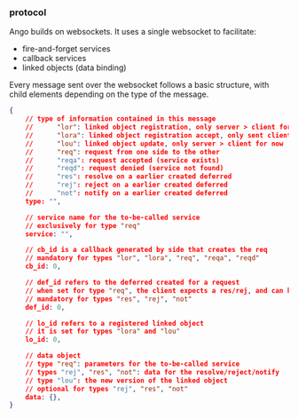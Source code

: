 ### protocol

Ango builds on websockets. It uses a single websocket to facilitate:
 - fire-and-forget services
 - callback services
 - linked objects (data binding)

Every message sent over the websocket follows a basic structure, with child elements depending on the type of the message.

```json
{
	// type of information contained in this message
	//		"lor": linked object registration, only server > client for now
	//		"lora": linked object registration accept, only sent client > server for now
	//		"lou": linked object update, only server > client for now
	//		"req": request from one side to the other
	//		"reqa": request accepted (service exists)
	//		"reqd": request denied (service not found)
	//		"res": resolve on a earlier created deferred
	//		"rej": reject on a earlier created deferred
	//		"not": notify on a earlier created deferred
	type: "",

	// service name for the to-be-called service
	// exclusively for type "req"
	service: "",

	// cb_id is a callback generated by side that creates the req
	// mandatory for types "lor", "lora", "req", "reqa", "reqd"
	cb_id: 0,

	// def_id refers to the deferred created for a request
	// when set for type "req", the client expects a res/rej, and can handle not.
	// mandatory for types "res", "rej", "not"
	def_id: 0,

	// lo_id refers to a registered linked object
	// it is set for types "lora" and "lou"
	lo_id: 0,

	// data object
	// type "req": parameters for the to-be-called service
	// types "rej", "res", "not": data for the resolve/reject/notify
	// type "lou": the new version of the linked object
	// optional for types "rej", "res", "not"
	data: {},
}
```